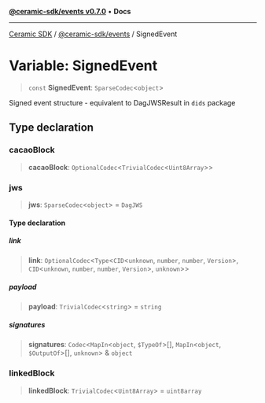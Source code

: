 [**@ceramic-sdk/events v0.7.0**](../README.md) • **Docs**

***

[Ceramic SDK](../../../README.md) / [@ceramic-sdk/events](../README.md) / SignedEvent

# Variable: SignedEvent

> `const` **SignedEvent**: `SparseCodec`\<`object`\>

Signed event structure - equivalent to DagJWSResult in `dids` package

## Type declaration

### cacaoBlock

> **cacaoBlock**: `OptionalCodec`\<`TrivialCodec`\<`Uint8Array`\>\>

### jws

> **jws**: `SparseCodec`\<`object`\> = `DagJWS`

#### Type declaration

##### link

> **link**: `OptionalCodec`\<`Type`\<`CID`\<`unknown`, `number`, `number`, `Version`\>, `CID`\<`unknown`, `number`, `number`, `Version`\>, `unknown`\>\>

##### payload

> **payload**: `TrivialCodec`\<`string`\> = `string`

##### signatures

> **signatures**: `Codec`\<`MapIn`\<`object`, `$TypeOf`\>[], `MapIn`\<`object`, `$OutputOf`\>[], `unknown`\> & `object`

### linkedBlock

> **linkedBlock**: `TrivialCodec`\<`Uint8Array`\> = `uint8array`
